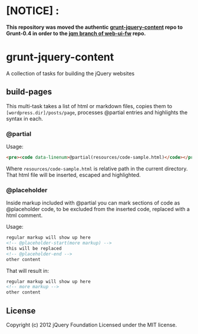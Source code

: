 # [NOTICE] :
 
**This repository was moved the authentic [grunt-jquery-content](https://github.com/jquery/grunt-jquery-content) repo
to Grunt-0.4 in order to the [jqm branch of web-ui-fw](https://github.com/web-ui-fw/web-ui-fw/tree/jqm) repo.**


# grunt-jquery-content

A collection of tasks for building the jQuery websites

## build-pages

This multi-task takes a list of html or markdown files, copies them to `[wordpress.dir]/posts/page`, processes @partial entries and highlights the syntax in each.

### @partial

Usage:

```html
<pre><code data-linenum>@partial(resources/code-sample.html)</code></pre>
```

Where `resources/code-sample.html` is relative path in the current directory. That html file will be inserted, escaped and highlighted.

### @placeholder

Inside markup included with @partial you can mark sections of code as @placeholder code, to be excluded from the inserted code, replaced with a html comment.

Usage:

```html
regular markup will show up here
<!-- @placeholder-start(more markup) -->
this will be replaced
<!-- @placeholder-end -->
other content
```

That will result in:


```html
regular markup will show up here
<!-- more markup -->
other content
```

## License
Copyright (c) 2012 jQuery Foundation
Licensed under the MIT license.
